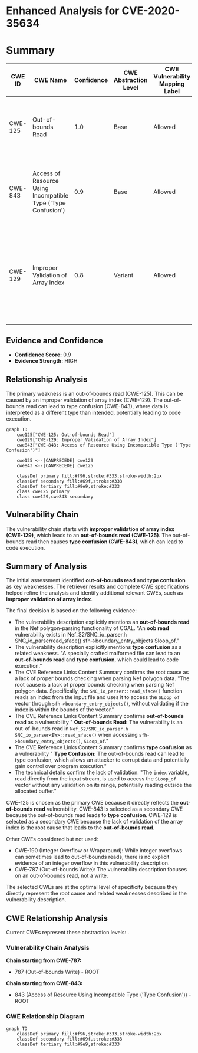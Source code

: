 # Enhanced Analysis for CVE-2020-35634

# Summary
| CWE ID | CWE Name | Confidence | CWE Abstraction Level | CWE Vulnerability Mapping Label | CWE-Vulnerability Mapping Notes |
|---|---|---|---|---|---|
| CWE-125 | Out-of-bounds Read | 1.0 | Base | Allowed | Primary CWE. The vulnerability description explicitly mentions an out-of-bounds read. |
| CWE-843 | Access of Resource Using Incompatible Type ('Type Confusion') | 0.9 | Base | Allowed | Secondary CWE. The vulnerability description mentions type confusion as a related weakness. |
| CWE-129 | Improper Validation of Array Index | 0.8 | Variant | Allowed | Secondary CWE. The root cause is a lack of proper bounds checking, which is related to improper validation of array indices. |

## Evidence and Confidence

*   **Confidence Score:** 0.9
*   **Evidence Strength:** HIGH

## Relationship Analysis
The primary weakness is an out-of-bounds read (CWE-125). This can be caused by an improper validation of array index (CWE-129). The out-of-bounds read can lead to type confusion (CWE-843), where data is interpreted as a different type than intended, potentially leading to code execution.

```mermaid
graph TD
    cwe125["CWE-125: Out-of-bounds Read"]
    cwe129["CWE-129: Improper Validation of Array Index"]
    cwe843["CWE-843: Access of Resource Using Incompatible Type ('Type Confusion')"]
    
    cwe125 <--|CANPRECEDE| cwe129
    cwe843 <--|CANPRECEDE| cwe125
    
    classDef primary fill:#f96,stroke:#333,stroke-width:2px
    classDef secondary fill:#69f,stroke:#333
    classDef tertiary fill:#9e9,stroke:#333
    class cwe125 primary
    class cwe129,cwe843 secondary
```

## Vulnerability Chain
The vulnerability chain starts with **improper validation of array index (CWE-129)**, which leads to an **out-of-bounds read (CWE-125)**. The out-of-bounds read then causes **type confusion (CWE-843)**, which can lead to code execution.

## Summary of Analysis
The initial assessment identified **out-of-bounds read** and **type confusion** as key weaknesses. The retriever results and complete CWE specifications helped refine the analysis and identify additional relevant CWEs, such as **improper validation of array index**.

The final decision is based on the following evidence:
*   The vulnerability description explicitly mentions an **out-of-bounds read** in the Nef polygon-parsing functionality of CGAL. "An **oob read** vulnerability exists in Nef_S2/SNC_io_parser.h SNC_io_parserread_sface() sfh->boundary_entry_objects Sloop_of."
*   The vulnerability description explicitly mentions **type confusion** as a related weakness. "A specially crafted malformed file can lead to an **out-of-bounds read** and **type confusion**, which could lead to code execution."
*   The CVE Reference Links Content Summary confirms the root cause as a lack of proper bounds checking when parsing Nef polygon data. "The root cause is a lack of proper bounds checking when parsing Nef polygon data. Specifically, the `SNC_io_parser::read_sface()` function reads an index from the input file and uses it to access the `SLoop_of` vector through `sfh->boundary_entry_objects()`, without validating if the index is within the bounds of the vector."
*   The CVE Reference Links Content Summary confirms **out-of-bounds read** as a vulnerability " **Out-of-bounds Read:** The vulnerability is an out-of-bounds read in `Nef_S2/SNC_io_parser.h SNC_io_parser<EW>::read_sface()` when accessing `sfh->boundary_entry_objects()`, `SLoop_of`."
*   The CVE Reference Links Content Summary confirms **type confusion** as a vulnerability " **Type Confusion:** The out-of-bounds read can lead to type confusion, which allows an attacker to corrupt data and potentially gain control over program execution."
*   The technical details confirm the lack of validation: "The `index` variable, read directly from the input stream, is used to access the `SLoop_of` vector without any validation on its range, potentially reading outside the allocated buffer."

CWE-125 is chosen as the primary CWE because it directly reflects the **out-of-bounds read** vulnerability. CWE-843 is selected as a secondary CWE because the out-of-bounds read leads to **type confusion**. CWE-129 is selected as a secondary CWE because the lack of validation of the array index is the root cause that leads to the **out-of-bounds read**.

Other CWEs considered but not used:
*   CWE-190 (Integer Overflow or Wraparound): While integer overflows can sometimes lead to out-of-bounds reads, there is no explicit evidence of an integer overflow in this vulnerability description.
*   CWE-787 (Out-of-bounds Write): The vulnerability description focuses on an out-of-bounds read, not a write.

The selected CWEs are at the optimal level of specificity because they directly represent the root cause and related weaknesses described in the vulnerability description.


## CWE Relationship Analysis

Current CWEs represent these abstraction levels: .


### Vulnerability Chain Analysis

**Chain starting from CWE-787:**
- 787 (Out-of-bounds Write) - ROOT


**Chain starting from CWE-843:**
- 843 (Access of Resource Using Incompatible Type ('Type Confusion')) - ROOT



### CWE Relationship Diagram

```mermaid
graph TD
    classDef primary fill:#f96,stroke:#333,stroke-width:2px
    classDef secondary fill:#69f,stroke:#333
    classDef tertiary fill:#9e9,stroke:#333
```
